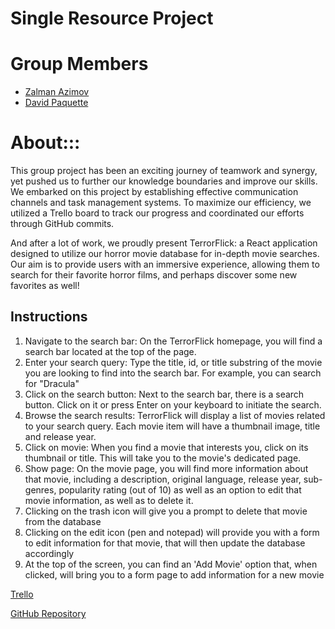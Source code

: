 # <span style="display:flex; align-items:center;">Single Resource Project

<p>
<h1>Group Members</h1>
<ul>

<li><a href="https://github.com/zalazimovr">Zalman Azimov</a></li>
<li><a href="https://github.com/DaveP80">David Paquette</a></li>

</ul>
</p>

# About:::

<p>
This group project has been an exciting journey of teamwork and synergy, yet pushed us to further our knowledge boundaries and improve our skills. We embarked on this project by establishing effective communication channels and task management systems. To maximize our efficiency, we utilized a Trello board to track our progress and coordinated our efforts through GitHub commits.

And after a lot of work, we proudly present TerrorFlick: a React application designed to utilize our horror movie database for in-depth movie searches. Our aim is to provide users with an immersive experience, allowing them to search for their favorite horror films, and perhaps discover some new favorites as well!

</p>

## Instructions

<ol>
<li>
 Navigate to the search bar: On the TerrorFlick homepage, you will find a search bar located at the top of the page.
</li>
<li>Enter your search query: Type the title, id, or title substring of the movie you are looking to find into the search bar. For example, you can search for "Dracula"</li>
<li>Click on the search button: Next to the search bar, there is a search button. Click on it or press Enter on your keyboard to initiate the search.</li>
<li>Browse the search results: TerrorFlick will display a list of movies related to your search query. Each movie item will have a thumbnail image, title and release year.</li>
<li>Click on movie: When you find a movie that interests you, click on its thumbnail or title. This will take you to the movie's dedicated page.</li>
<li>Show page: On the movie page, you will find more information about that movie, including a description, original language, release year, sub-genres, popularity rating (out of 10) as well as an option to edit that movie information, as well as to delete it.</li>
<li>Clicking on the trash icon will give you a prompt to delete that movie from the database</li>
<li>Clicking on the edit icon (pen and notepad) will provide you with a form to edit information for that movie, that will then update the database accordingly</li>
<li>At the top of the screen, you can find an 'Add Movie' option that, when clicked, will bring you to a form page to add information for a new movie</li>

</ol>

<a href="https://trello.com/b/kiETFjFJ/horror-movie-db">Trello</a>

<a href="https://github.com/zalazimov/single_resource_horror">GitHub Repository</a>

<!--Backend <a href="https://-----.netlify.app/">Netlify</a> -->

<!--Frontend <a href="https://-----.netlify.app/">Netlify</a> -->
